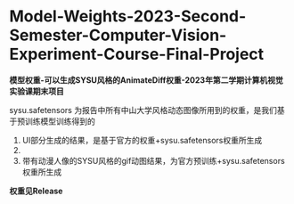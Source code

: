 # Model-Weights-2023-Second-Semester-Computer-Vision-Experiment-Course-Final-Project
**模型权重-可以生成SYSU风格的AnimateDiff权重-2023年第二学期计算机视觉实验课期末项目**

sysu.safetensors 为报告中所有中山大学风格动态图像所用到的权重，是我们基于预训练模型训练得到的

1. UI部分生成的结果，是基于官方的权重+sysu.safetensors权重所生成
2. 
3. 带有动漫人像的SYSU风格的gif动图结果，为官方预训练+sysu.safetensors权重所生成

**权重见Release**
